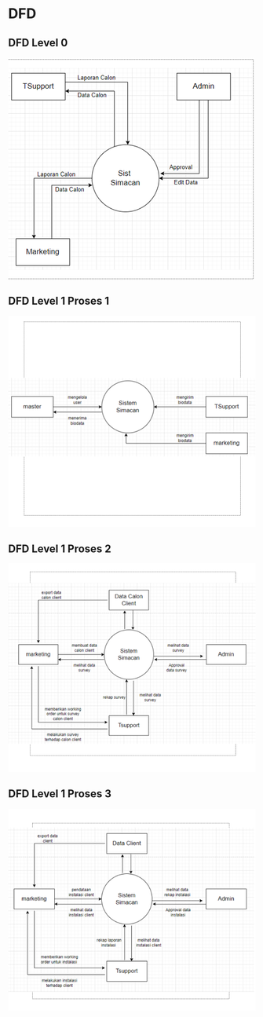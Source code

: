 # DFD

## DFD Level 0

![](<../.gitbook/assets/image (8) (1).png>)



## DFD Level 1 Proses 1

![](<../.gitbook/assets/image (13) (1).png>)



## DFD Level 1 Proses 2

![](<../.gitbook/assets/image (7) (1) (1).png>)



## DFD Level 1 Proses 3

![](<../.gitbook/assets/image (4) (1) (1).png>)
